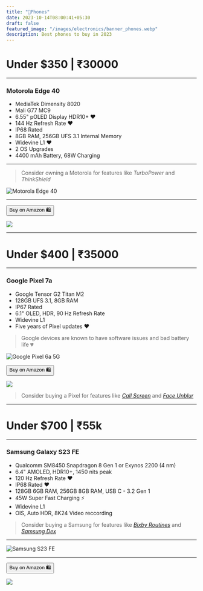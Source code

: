 ```yaml
---
title: "📱Phones"
date: 2023-10-14T08:00:41+05:30
draft: false
featured_image: "/images/electronics/banner_phones.webp"
description: Best phones to buy in 2023
---
```

<link rel="stylesheet" href="/styles.css">

# Under $350 | ₹30000
___

### Motorola Edge 40

- MediaTek Dimensity 8020
- Mali G77 MC9
- 6.55" pOLED Display HDR10+ ❤️
- 144 Hz Refresh Rate ❤️
- IP68 Rated
- 8GB RAM, 256GB UFS 3.1 Internal Memory
- Widevine L1 ❤️
- 2 OS Upgrades
- 4400 mAh Battery, 68W Charging
___

> Consider owning a Motorola for features like _TurboPower_ and _ThinkShield_

![Motorola Edge 40](/images/electronics/phones/motorola_edge_40.webp)

___

<button class="button-58" role="button" onclick="location.href='https://amzn.to/3PVUi15'" >Buy on Amazon 🛍️</button>

<a href="https://www.amazon.in/Motorola-Eclipse-Black-256GB-Storage/dp/B0C9JHXMPY?crid=VBGAZGF79M89&keywords=motorola+edge+40&qid=1697283793&sprefix=motorola%2Caps%2C184&sr=8-3&linkCode=li2&tag=jinjja-21&linkId=07af3dfcd75d4fe14b3bc9fcf54c1c66&language=en_IN&ref_=as_li_ss_il" target="_blank"><img border="0" src="//ws-in.amazon-adsystem.com/widgets/q?_encoding=UTF8&ASIN=B0C9JHXMPY&Format=_SL160_&ID=AsinImage&MarketPlace=IN&ServiceVersion=20070822&WS=1&tag=jinjja-21&language=en_IN" ></a><img src="https://ir-in.amazon-adsystem.com/e/ir?t=jinjja-21&language=en_IN&l=li2&o=31&a=B0C9JHXMPY" width="1" height="1" border="0" alt="" style="border:none !important; margin:0px !important;" />
___

# Under $400 | ₹35000
___

### Google Pixel 7a

- Google Tensor G2 Titan M2
- 128GB UFS 3.1, 8GB RAM 
- IP67 Rated
- 6.1" OLED, HDR, 90 Hz Refresh Rate
- Widevine L1
- Five years of Pixel updates ❤️

> Google devices are known to have software issues and bad battery life 💔

![Google Pixel 6a 5G](/images/electronics/phones/pixel_7a.webp)

<button class="button-58" role="button" onclick="location.href='https://amzn.to/3tBCPnm'" >Buy on Amazon 🛍️</button>

<a href="https://www.amazon.in/Pixel-Sea-8GB-128GB-Storage/dp/B0CJMB7HVQ?crid=1860Y90ZHHQS0&keywords=pixel+7a&qid=1697282335&sprefix=pixel+7%2Caps%2C185&sr=8-1&linkCode=li2&tag=jinjja-21&linkId=2990df40b1bd9f4ee849db5e95c5dc1a&language=en_IN&ref_=as_li_ss_il" target="_blank"><img border="0" src="//ws-in.amazon-adsystem.com/widgets/q?_encoding=UTF8&ASIN=B0CJMB7HVQ&Format=_SL160_&ID=AsinImage&MarketPlace=IN&ServiceVersion=20070822&WS=1&tag=jinjja-21&language=en_IN" ></a><img src="https://ir-in.amazon-adsystem.com/e/ir?t=jinjja-21&language=en_IN&l=li2&o=31&a=B0CJMB7HVQ" width="1" height="1" border="0" alt="" style="border:none !important; margin:0px !important;" />

> Consider buying a Pixel for features like [_Call Screen_](https://support.google.com/phoneapp/answer/9118387?hl=en) and [_Face Unblur_](https://www.androidauthority.com/face-photo-unblur-pixel-3217580/)

___

# Under $700 | ₹55k
___

### Samsung Galaxy S23 FE

- Qualcomm SM8450 Snapdragon 8 Gen 1 or Exynos 2200 (4 nm)
- 6.4" AMOLED, HDR10+, 1450 nits peak
- 120 Hz Refresh Rate ❤️
- IP68 Rated ❤️
- 128GB 6GB RAM, 256GB 8GB RAM, USB C - 3.2 Gen 1
- 45W Super Fast Charging ⚡
- Widevine L1
- OIS, Auto HDR, 8K24 Video reccording

> Consider buying a Samsung for features like [_Bixby Routines_](https://www.samsung.com/global/galaxy/what-is/bixby-routines/) and [_Samsung Dex_](https://www.samsung.com/in/apps/samsung-dex/)

___

![Samsung S23 FE](/images/electronics/phones/s23_fe.webp)

___

<button class="button-58" role="button" onclick="location.href='https://amzn.to/3tsDfMt'" >Buy on Amazon 🛍️</button>


<a href="https://www.amazon.in/Samsung-Galaxy-Graphite-128GB-Storage/dp/B0CJ4SCY75?crid=2QJU1MU3J2MG8&keywords=s23+fe&qid=1697282736&sprefix=s23+f%2Caps%2C188&sr=8-2&linkCode=li2&tag=jinjja-21&linkId=7b2ef206873fb55fb2f864a88b2d18a6&language=en_IN&ref_=as_li_ss_il" target="_blank"><img border="0" src="//ws-in.amazon-adsystem.com/widgets/q?_encoding=UTF8&ASIN=B0CJ4SCY75&Format=_SL160_&ID=AsinImage&MarketPlace=IN&ServiceVersion=20070822&WS=1&tag=jinjja-21&language=en_IN" ></a><img src="https://ir-in.amazon-adsystem.com/e/ir?t=jinjja-21&language=en_IN&l=li2&o=31&a=B0CJ4SCY75" width="1" height="1" border="0" alt="" style="border:none !important; margin:0px !important;" />